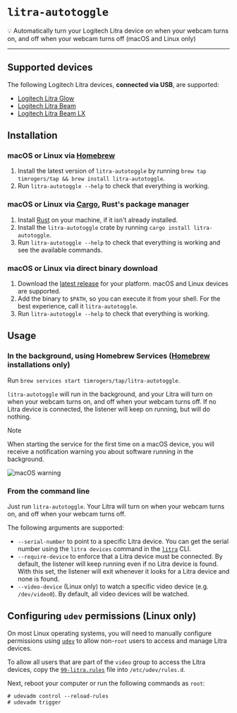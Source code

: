 # `litra-autotoggle`

💡 Automatically turn your Logitech Litra device on when your webcam turns on, and off when your webcam turns off (macOS and Linux only)

---

## Supported devices

The following Logitech Litra devices, **connected via USB**, are supported:

- [Logitech Litra Glow](https://www.logitech.com/en-gb/products/lighting/litra-glow.946-000002.html)
- [Logitech Litra Beam](https://www.logitech.com/en-gb/products/lighting/litra-beam.946-000007.html)
- [Logitech Litra Beam LX](https://www.logitechg.com/en-gb/products/cameras-lighting/litra-beam-lx-led-light.946-000015.html)

## Installation

### macOS or Linux via [Homebrew](https://brew.sh/)

1. Install the latest version of `litra-autotoggle` by running `brew tap timrogers/tap && brew install litra-autotoggle`.
1. Run `litra-autotoggle --help` to check that everything is working.

### macOS or Linux via [Cargo](https://doc.rust-lang.org/cargo/), Rust's package manager

1. Install [Rust](https://www.rust-lang.org/tools/install) on your machine, if it isn't already installed.
1. Install the `litra-autotoggle` crate by running `cargo install litra-autotoggle`.
1. Run `litra-autotoggle --help` to check that everything is working and see the available commands.

### macOS or Linux via direct binary download

1. Download the [latest release](https://github.com/timrogers/litra-autotoggle/releases/latest) for your platform. macOS and Linux devices are supported.
1. Add the binary to `$PATH`, so you can execute it from your shell. For the best experience, call it `litra-autotoggle`.
1. Run `litra-autotoggle --help` to check that everything is working.

## Usage

### In the background, using Homebrew Services ([Homebrew](https://brew.sh/) installations only)

Run `brew services start timrogers/tap/litra-autotoggle`.

`litra-autotoggle` will run in the background, and your Litra will turn on when your webcam turns on, and off when your webcam turns off. If no Litra device is connected, the listener will keep on running, but will do nothing.

> [!NOTE]
> When starting the service for the first time on a macOS device, you will receive a notification warning you about software running in the background.

![macOS warning](https://github.com/user-attachments/assets/7abd6d99-0481-4684-8079-a6d80e0fcaea)

### From the command line

Just run `litra-autotoggle`. Your Litra will turn on when your webcam turns on, and off when your webcam turns off.

The following arguments are supported:

- `--serial-number` to point to a specific Litra device. You can get the serial number using the `litra devices` command in the [`litra`](https://github.com/timrogers/litra-rs) CLI.
- `--require-device` to enforce that a Litra device must be connected. By default, the listener will keep running even if no Litra device is found. With this set, the listener will exit whenever it looks for a Litra device and none is found.
- `--video-device` (Linux only) to watch a specific video device (e.g. `/dev/video0`). By default, all video devices will be watched.

## Configuring `udev` permissions (Linux only)

On most Linux operating systems, you will need to manually configure permissions using [`udev`](https://www.man7.org/linux/man-pages/man7/udev.7.html) to allow non-`root` users to access and manage Litra devices.

To allow all users that are part of the `video` group to access the Litra devices, copy the [`99-litra.rules`](99-litra.rules) file into `/etc/udev/rules.d`.

Next, reboot your computer or run the following commands as `root`:

    # udevadm control --reload-rules
    # udevadm trigger
